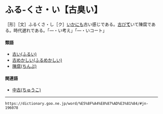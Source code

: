 # ふる‐くさ・い【古臭い】

［形］［文］ふるくさ・し［ク］[いかにも](いかにも（如何にも）)古い感じである。[古び**て**](ふるびる（古びる／旧びる）)いて陳腐である。時代遅れである。「―・い考え」「―・いコート」

#### 類語

-   [古い(ふるい)](ふるい（古い／故い／旧い）)
-   [古めかしい(ふるめかしい)](https://dictionary.goo.ne.jp/word/%E5%8F%A4%E3%82%81%E3%81%8B%E3%81%97%E3%81%84/#jn-196257)
-   [陳腐(ちんぷ)](https://dictionary.goo.ne.jp/word/%E9%99%B3%E8%85%90/#jn-145867)

#### 関連語

-   [中古(ちゅうこ)](https://dictionary.goo.ne.jp/word/%E4%B8%AD%E5%8F%A4_%28%E3%81%A1%E3%82%85%E3%81%86%E3%81%93%29/#jn-143215)

---
`https://dictionary.goo.ne.jp/word/%E5%8F%A4%E8%87%AD%E3%81%84/#jn-196078`